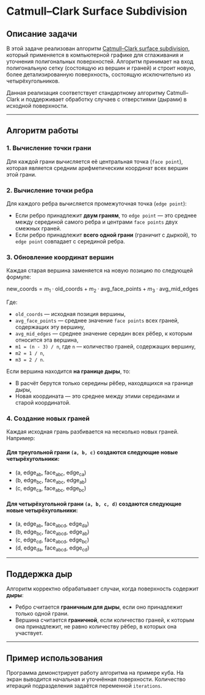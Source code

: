# Catmull–Clark Surface Subdivision

## Описание задачи

В этой задаче реализован алгоритм [Catmull–Clark surface subdivision](https://rosettacode.org/wiki/Catmull%E2%80%93Clark_subdivision_surface), который применяется в компьютерной графике для сглаживания и уточнения полигональных поверхностей. Алгоритм принимает на вход полигональную сетку (состоящую из вершин и граней) и строит новую, более детализированную поверхность, состоящую исключительно из четырёхугольников.

Данная реализация соответствует стандартному алгоритму Catmull–Clark и поддерживает обработку случаев с отверстиями (дырами) в исходной поверхности.

---

## Алгоритм работы

### 1. Вычисление точки грани
Для каждой грани вычисляется её центральная точка (`face point`), которая является средним арифметическим координат всех вершин этой грани.

### 2. Вычисление точки ребра
Для каждого ребра вычисляется промежуточная точка (`edge point`):
- Если ребро принадлежит **двум граням**, то `edge point` — это среднее между серединой самого ребра и центрами `face points` двух смежных граней.
- Если ребро принадлежит **всего одной грани** (граничит с дыркой), то `edge point` совпадает с серединой ребра.

### 3. Обновление координат вершин
Каждая старая вершина заменяется на новую позицию по следующей формуле:

$$\mathrm{new\_coords} = m_1 \cdot \mathrm{old\_coords} + m_2 \cdot \mathrm{avg\_face\_points} + m_3 \cdot \mathrm{avg\_mid\_edges}$$

Где:
- `old_coords` — исходная позиция вершины,
- `avg_face_points` — среднее значение `face points` всех граней, содержащих эту вершину,
- `avg_mid_edges` — среднее значение середин всех рёбер, к которым относится эта вершина,
- `m1 = (n - 3) / n`, где `n` — количество граней, содержащих вершину,
- `m2 = 1 / n`,
- `m3 = 2 / n`.

Если вершина находится **на границе дыры**, то:
- В расчёт берутся только середины рёбер, находящихся на границе дыры,
- Новая координата — это среднее между этими серединами и старой координатой.

### 4. Создание новых граней
Каждая исходная грань разбивается на несколько новых граней. Например:

#### Для треугольной грани `(a, b, c)` создаются следующие новые четырёхугольники:
- (a, edge<sub>ab</sub>, face<sub>abc</sub>, edge<sub>ca</sub>)
- (b, edge<sub>bc</sub>, face<sub>abc</sub>, edge<sub>ab</sub>)
- (c, edge<sub>ca</sub>, face<sub>abc</sub>, edge<sub>bc</sub>)

#### Для четырёхугольной грани `(a, b, c, d)` создаются следующие новые четырёхугольники:
- (a, edge<sub>ab</sub>, face<sub>abcd</sub>, edge<sub>da</sub>)
- (b, edge<sub>bc</sub>, face<sub>abcd</sub>, edge<sub>ab</sub>)
- (c, edge<sub>cd</sub>, face<sub>abcd</sub>, edge<sub>bc</sub>)
- (d, edge<sub>da</sub>, face<sub>abcd</sub>, edge<sub>cd</sub>)

---

## Поддержка дыр

Алгоритм корректно обрабатывает случаи, когда поверхность содержит **дыры**:
- Ребро считается **граничным для дыры**, если оно принадлежит только одной грани.
- Вершина считается **граничной**, если количество граней, к которым она принадлежит, не равно количеству рёбер, в которых она участвует.

---

## Пример использования

Программа демонстрирует работу алгоритма на примере куба. На экран выводится начальная и уточнённая поверхности. Количество итераций подразделения задаётся переменной `iterations`.
